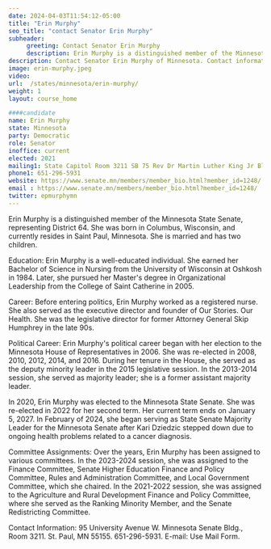 ```yaml
---
date: 2024-04-03T11:54:12-05:00
title: "Erin Murphy"
seo_title: "contact Senator Erin Murphy"
subheader:
     greeting: Contact Senator Erin Murphy
     description: Erin Murphy is a distinguished member of the Minnesota State Senate, representing District 64. She was born in Columbus, Wisconsin, and currently resides in Saint Paul, Minnesota. She is married and has two children.
description: Contact Senator Erin Murphy of Minnesota. Contact information for Erin Murphy includes email address, phone number, and mailing address.
image: erin-murphy.jpeg
video:
url:  /states/minnesota/erin-murphy/
weight: 1
layout: course_home

####candidate
name: Erin Murphy
state: Minnesota
party: Democratic
role: Senator
inoffice: current
elected: 2021
mailing1: State Capitol Room 3211 SB 75 Rev Dr Martin Luther King Jr Blvd St. Paul, MN 55155-1606
phone1: 651-296-5931
website: https://www.senate.mn/members/member_bio.html?member_id=1248/
email : https://www.senate.mn/members/member_bio.html?member_id=1248/
twitter: epmurphymn
---
```


Erin Murphy is a distinguished member of the Minnesota State Senate, representing District 64. She was born in Columbus, Wisconsin, and currently resides in Saint Paul, Minnesota. She is married and has two children.

Education:
Erin Murphy is a well-educated individual. She earned her Bachelor of Science in Nursing from the University of Wisconsin at Oshkosh in 1984. Later, she pursued her Master's degree in Organizational Leadership from the College of Saint Catherine in 2005.

Career:
Before entering politics, Erin Murphy worked as a registered nurse. She also served as the executive director and founder of Our Stories. Our Health. She was the legislative director for former Attorney General Skip Humphrey in the late 90s.

Political Career:
Erin Murphy's political career began with her election to the Minnesota House of Representatives in 2006. She was re-elected in 2008, 2010, 2012, 2014, and 2016. During her tenure in the House, she served as the deputy minority leader in the 2015 legislative session. In the 2013-2014 session, she served as majority leader; she is a former assistant majority leader.

In 2020, Erin Murphy was elected to the Minnesota State Senate. She was re-elected in 2022 for her second term. Her current term ends on January 5, 2027. In February of 2024, she began serving as State Senate Majority Leader for the Minnesota Senate after Kari Dziedzic stepped down due to ongoing health problems related to a cancer diagnosis.

Committee Assignments:
Over the years, Erin Murphy has been assigned to various committees. In the 2023-2024 session, she was assigned to the Finance Committee, Senate Higher Education Finance and Policy Committee, Rules and Administration Committee, and Local Government Committee, which she chaired. In the 2021-2022 session, she was assigned to the Agriculture and Rural Development Finance and Policy Committee, where she served as the Ranking Minority Member, and the Senate Redistricting Committee.

Contact Information:
95 University Avenue W. Minnesota Senate Bldg., Room 3211. St. Paul, MN 55155. 651-296-5931. E-mail: Use Mail Form.
